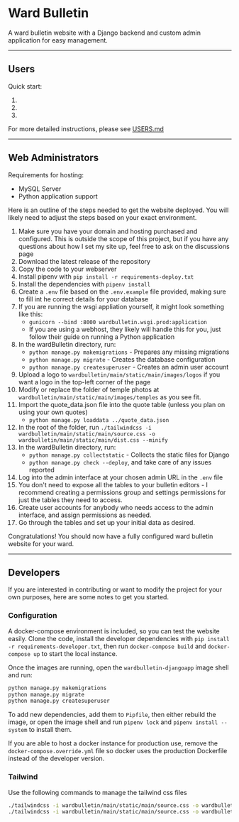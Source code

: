 # Ward Bulletin

A ward bulletin website with a Django backend and custom admin application for easy management.

---
## Users

Quick start:

1. 
2. 
3. 

For more detailed instructions, please see [USERS.md](USERS.md)

---
## Web Administrators

Requirements for hosting:

- MySQL Server
- Python application support

Here is an outline of the steps needed to get the website deployed. You will likely need to adjust the steps based on your exact environment.

1. Make sure you have your domain and hosting purchased and configured. This is outside the scope of this project, but if you have any questions about how I set my site up, feel free to ask on the discussions page
1. Download the latest release of the repository
1. Copy the code to your webserver
1. Install pipenv with `pip install -r requirements-deploy.txt`
1. Install the dependencies with `pipenv install`
1. Create a `.env` file based on the `.env.example` file provided, making sure to fill int he correct details for your database
1. If you are running the wsgi appliation yourself, it might look something like this:
    - `gunicorn --bind :8000 wardbulletin.wsgi.prod:application`
    - If you are using a webhost, they likely will handle this for you, just follow their guide on running a Python application
1. In the wardBulletin directory, run:
    - `python manage.py makemigrations` - Prepares any missing migrations
    - `python manage.py migrate` - Creates the database configuration
    - `python manage.py createsuperuser` - Creates an admin user account
1. Upload a logo to `wardbulletin/main/static/main/images/logos` if you want a logo in the top-left corner of the page
1. Modify or replace the folder of temple photos at `wardbulletin/main/static/main/images/temples` as you see fit.
1. Import the quote_data.json file into the quote table (unless you plan on using your own quotes)
    - `python manage.py loaddata ../quote_data.json`
1. In the root of the folder, run `./tailwindcss -i wardbulletin/main/static/main/source.css -o wardbulletin/main/static/main/dist.css --minify`
1. In the wardBulletin directory, run:
    - `python manage.py collectstatic` - Collects the static files for Django
    - `python manage.py check --deploy`, and take care of any issues reported
1. Log into the admin interface at your chosen admin URL in the `.env` file
1. You don't need to expose all the tables to your bulletin editors - I recommend creating a permissions group and settings permissions for just the tables they need to access.
1. Create user accounts for anybody who needs access to the admin interface, and assign permissions as needed.
1. Go through the tables and set up your initial data as desired.

Congratulations! You should now have a fully configured ward bulletin website for your ward.


---
## Developers

If you are interested in contributing or want to modify the project for your own purposes, here are some notes to get you started.

### Configuration

A docker-compose environment is included, so you can test the website easily. Clone the code, install the developer dependencies with `pip install -r requirements-developer.txt`, then run `docker-compose build` and `docker-compose up` to start the local instance.

Once the images are running, open the `wardbulletin-djangoapp` image shell and run:
```bash
python manage.py makemigrations
python manage.py migrate
python manage.py createsuperuser
```

To add new dependencies, add them to `Pipfile`, then either rebuild the image, or open the image shell and run `pipenv lock` and `pipenv install --system` to install them.

If you are able to host a docker instance for production use, remove the `docker-compose.override.yml` file so docker uses the production Dockerfile instead of the developer version. 

### Tailwind

Use the following commands to manage the tailwind css files

```bash
./tailwindcss -i wardbulletin/main/static/main/source.css -o wardbulletin/main/static/main/dist.css --watch # Have this running while editing the code
./tailwindcss -i wardbulletin/main/static/main/source.css -o wardbulletin/main/static/main/dist.css --minify
